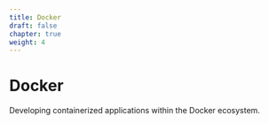 ```yaml
---
title: Docker
draft: false
chapter: true
weight: 4
---
```


# Docker

Developing containerized applications within the Docker ecosystem.
